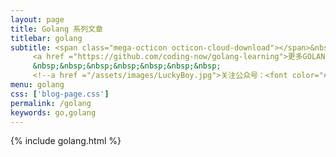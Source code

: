 ```yaml
---
layout: page
title: Golang 系列文章
titlebar: golang
subtitle: <span class="mega-octicon octicon-cloud-download"></span>&nbsp;&nbsp;
     <a href ="https://github.com/coding-now/golang-learning">更多GOLANG精选资料<font color="#EB9439">点我</font>查看！</a><br/>
     &nbsp;&nbsp;&nbsp;&nbsp;&nbsp;&nbsp;&nbsp;
     <!--a href ="/assets/images/LuckyBoy.jpg">关注公众号：<font color="#00FF00">LuckyBoy</font>，回复"springboot" 进群交流。</a-->
menu: golang
css: ['blog-page.css']
permalink: /golang
keywords: go,golang
---
```


{% include golang.html %}
